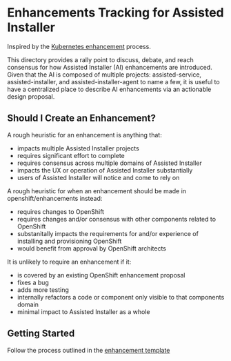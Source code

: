# Enhancements Tracking for Assisted Installer

Inspired by the [Kubernetes enhancement](https://github.com/kubernetes/enhancements) process.

This directory provides a rally point to discuss, debate, and reach consensus
for how Assisted Installer (AI) enhancements are introduced. Given that the AI
is composed of multiple projects: assisted-service, assisted-installer, and
assisted-installer-agent to name a few, it is useful to have a centralized
place to describe AI enhancements via an actionable design proposal.

## Should I Create an Enhancement?

A rough heuristic for an enhancement is anything that:

* impacts multiple Assisted Installer projects
* requires significant effort to complete
* requires consensus across multiple domains of Assisted Installer
* impacts the UX or operation of Assisted Installer substantially
* users of Assisted Installer will notice and come to rely on

A rough heuristic for when an enhancement should be made in
openshift/enhancements instead:

* requires changes to OpenShift
* requires changes and/or consensus with other components related to
  OpenShift
* substanitally impacts the requirements for and/or experience of installing and
  provisioning OpenShift
* would benefit from approval by OpenShift architects

It is unlikely to require an enhancement if it:

* is covered by an existing OpenShift enhancement proposal
* fixes a bug
* adds more testing
* internally refactors a code or component only visible to that components domain
* minimal impact to Assisted Installer as a whole

## Getting Started

Follow the process outlined in the [enhancement template](template.md)
